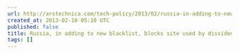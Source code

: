 ```yaml
---
url: http://arstechnica.com/tech-policy/2013/02/russia-in-adding-to-new-blacklist-blocks-site-used-by-dissidents/
created_at: 2013-02-10 05:10 UTC
published: false
title: Russia, in adding to new blacklist, blocks site used by dissidents | Ars Technica
tags: []
---
```



